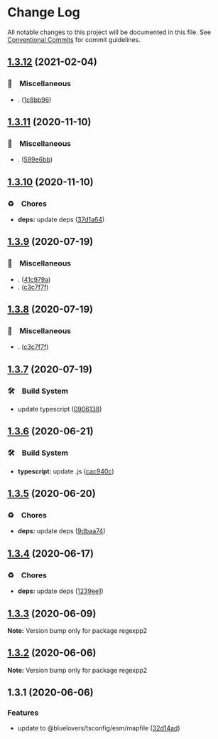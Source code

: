 # Change Log

All notable changes to this project will be documented in this file.
See [Conventional Commits](https://conventionalcommits.org) for commit guidelines.

## [1.3.12](https://github.com/bluelovers/regexpp/compare/regexpp2@1.3.11...regexpp2@1.3.12) (2021-02-04)


### 🔖　Miscellaneous

* . ([1c8bb96](https://github.com/bluelovers/regexpp/commit/1c8bb96673f0b28fea3d489b16f190d651b3e8e3))





## [1.3.11](https://github.com/bluelovers/regexpp/compare/regexpp2@1.3.10...regexpp2@1.3.11) (2020-11-10)


### 🔖　Miscellaneous

* . ([599e6bb](https://github.com/bluelovers/regexpp/commit/599e6bb14bb2694b92edc63b005f682e13474697))





## [1.3.10](https://github.com/bluelovers/regexpp/compare/regexpp2@1.3.9...regexpp2@1.3.10) (2020-11-10)


### ♻️　Chores

* **deps:** update deps ([37d1a64](https://github.com/bluelovers/regexpp/commit/37d1a64a224cce19d5a738d1f64f45c60f8af31a))





## [1.3.9](https://github.com/bluelovers/regexpp/compare/regexpp2@1.3.7...regexpp2@1.3.9) (2020-07-19)


### 🔖　Miscellaneous

* . ([41c979a](https://github.com/bluelovers/regexpp/commit/41c979a207c1ed6616d3d60eb418bbf6ac01e1bd))
* . ([c3c7f7f](https://github.com/bluelovers/regexpp/commit/c3c7f7fc30adc9cd3fc116cc5cf11a0cc0911e16))





## [1.3.8](https://github.com/bluelovers/regexpp/compare/regexpp2@1.3.7...regexpp2@1.3.8) (2020-07-19)


### 🔖　Miscellaneous

* . ([c3c7f7f](https://github.com/bluelovers/regexpp/commit/c3c7f7fc30adc9cd3fc116cc5cf11a0cc0911e16))





## [1.3.7](https://github.com/bluelovers/regexpp/compare/regexpp2@1.3.6...regexpp2@1.3.7) (2020-07-19)


### 🛠　Build System

* update typescript ([0906138](https://github.com/bluelovers/regexpp/commit/09061382af8b98173cadd92adf736d744c74575d))





## [1.3.6](https://github.com/bluelovers/regexpp/compare/regexpp2@1.3.5...regexpp2@1.3.6) (2020-06-21)


### 🛠　Build System

* **typescript:** update .js ([cac940c](https://github.com/bluelovers/regexpp/commit/cac940c28c2e18405f97e04dca5127bcf6f8debc))





## [1.3.5](https://github.com/bluelovers/regexpp/compare/regexpp2@1.3.4...regexpp2@1.3.5) (2020-06-20)


### ♻️　Chores

* **deps:** update deps ([9dbaa74](https://github.com/bluelovers/regexpp/commit/9dbaa74bed5efd27fc705547b91efc893991b492))





## [1.3.4](https://github.com/bluelovers/regexpp/compare/regexpp2@1.3.3...regexpp2@1.3.4) (2020-06-17)


### ♻️　Chores

* **deps:** update deps ([1239ee1](https://github.com/bluelovers/regexpp/commit/1239ee1ed3987e1c40c8b45ae8ac206fd8673a08))





## [1.3.3](https://github.com/bluelovers/regexpp/compare/regexpp2@1.3.2...regexpp2@1.3.3) (2020-06-09)

**Note:** Version bump only for package regexpp2





## [1.3.2](https://github.com/bluelovers/regexpp/compare/regexpp2@1.3.1...regexpp2@1.3.2) (2020-06-06)

**Note:** Version bump only for package regexpp2





## 1.3.1 (2020-06-06)


### Features

* update to @bluelovers/tsconfig/esm/mapfile ([32d14ad](https://github.com/bluelovers/regexpp/commit/32d14ad16744c5927e83175df56d1a7428645374))
